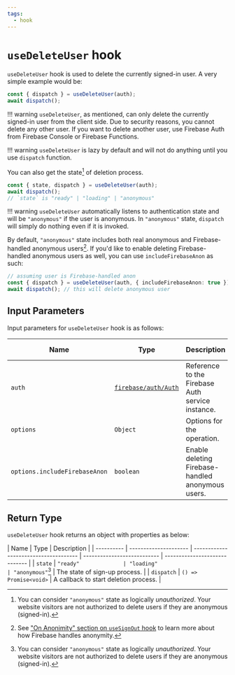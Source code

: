 ```yaml
---
tags:
  - hook
---
```


# `useDeleteUser` hook

`useDeleteUser` hook is used to delete the currently signed-in user. A very simple example would be:

```typescript
const { dispatch } = useDeleteUser(auth);
await dispatch();
```

!!! warning
`useDeleteUser`, as mentioned, can only delete the currently signed-in user from the client side. Due to security reasons, you cannot delete any other user. If you want to delete another user, use Firebase Auth from Firebase Console or Firebase Functions.

!!! warning
`useDeleteUser` is lazy by default and will not do anything until you use `dispatch` function.

You can also get the state[^unauthorized] of deletion process.

```typescript
const { state, dispatch } = useDeleteUser(auth);
await dispatch();
// `state` is "ready" | "loading" | "anonymous"
```

!!! warning
`useDeleteUser` automatically listens to authentication state and will be `"anonymous"` if the user is anonymous. In `"anonymous"` state, `dispatch` will simply do nothing even if it is invoked.

By default, `"anonymous"` state includes both real anonymous and Firebase-handled anonymous users[^anonymity]. If you'd like to enable deleting Firebase-handled anonymous users as well, you can use `includeFirebaseAnon` as such:

```typescript
// assuming user is Firebase-handled anon
const { dispatch } = useDeleteUser(auth, { includeFirebaseAnon: true });
await dispatch(); // this will delete anonymous user
```

## Input Parameters

Input parameters for `useDeleteUser` hook is as follows:

| Name                          | Type                               | Description                                       | Required | Default Value |
| ----------------------------- | ---------------------------------- | ------------------------------------------------- | -------- | ------------- |
| `auth`                        | [`firebase/auth/Auth`][AuthRefDoc] | Reference to the Firebase Auth service instance.  | ✅       | -             |
| `options`                     | `Object`                           | Options for the operation.                        | ❌       | See below.    |
| `options.includeFirebaseAnon` | `boolean`                          | Enable deleting Firebase-handled anonymous users. | ❌       | `false`       |

## Return Type

`useDeleteUser` hook returns an object with properties as below:

| Name       | Type                  | Description                           |
| ---------- | --------------------- | ------------------------------------- | --------------------------- | ----------------------------- |
| `state`    | `"ready"              | "loading"                             | "anonymous"`[^unauthorized] | The state of sign-up process. |
| `dispatch` | `() => Promise<void>` | A callback to start deletion process. |

[^unauthorized]: You can consider `"anonymous"` state as logically _unauthorized_. Your website visitors are not authorized to delete users if they are anonymous (signed-in).
[^anonymity]: See ["On Anonimity" section on `useSignOut` hook](useSignOut.md#on-anonymity) to learn more about how Firebase handles anonymity.

[AuthRefDoc]: https://firebase.google.com/docs/reference/node/firebase.auth.Auth
